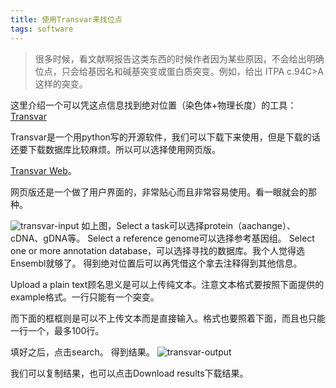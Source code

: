 ```yaml
---
title: 使用Transvar来找位点
tags: software
---
```

>很多时候，看文献啊报告这类东西的时候作者因为某些原因，不会给出明确位点，只会给基因名和碱基突变或蛋白质突变。例如，给出 ITPA c.94C>A 这样的突变。

这里介绍一个可以凭这点信息找到绝对位置（染色体+物理长度）的工具：[Transvar](http://bioinformatics.mdanderson.org/main/Transvar)

Transvar是一个用python写的开源软件，我们可以下载下来使用，但是下载的话还要下载数据库比较麻烦。所以可以选择使用网页版。

[Transvar Web](http://bioinformatics.mdanderson.org/transvarweb/)。

网页版还是一个做了用户界面的，非常贴心而且非常容易使用。看一眼就会的那种。

![transvar-input](https://raw.githubusercontent.com/pzweuj/pzweuj.github.io/refs/heads/master/downloads/images/transvar_input.PNG)
如上图，Select a task可以选择protein（aachange）、cDNA、gDNA等。
Select a reference genome可以选择参考基因组。
Select one or more annotation database，可以选择寻找的数据库。我个人觉得选Ensembl就够了。
得到绝对位置后可以再凭借这个拿去注释得到其他信息。

Upload a plain text顾名思义是可以上传纯文本。注意文本格式要按照下面提供的example格式。一行只能有一个突变。

而下面的框框则是可以不上传文本而是直接输入。格式也要照着下面，而且也只能一行一个，最多100行。

填好之后，点击search。
得到结果。
![transvar-output](https://raw.githubusercontent.com/pzweuj/pzweuj.github.io/refs/heads/master/downloads/images/transvar_output.PNG)

我们可以复制结果，也可以点击Download results下载结果。



[T_T]:又快能见到＃了